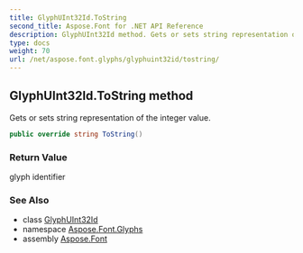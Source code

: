 ```yaml
---
title: GlyphUInt32Id.ToString
second_title: Aspose.Font for .NET API Reference
description: GlyphUInt32Id method. Gets or sets string representation of the integer value
type: docs
weight: 70
url: /net/aspose.font.glyphs/glyphuint32id/tostring/
---
```

## GlyphUInt32Id.ToString method

Gets or sets string representation of the integer value.

```csharp
public override string ToString()
```

### Return Value

glyph identifier

### See Also

* class [GlyphUInt32Id](../)
* namespace [Aspose.Font.Glyphs](../../glyphuint32id/)
* assembly [Aspose.Font](../../../)


